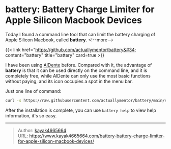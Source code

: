 # battery: Battery Charge Limiter for Apple Silicon Macbook Devices

Today I found a command line tool that can limit the battery charging of Apple Silicon Macbook, called **battery**.
&lt;!--more--&gt;

{{&lt; link href=&#34;https://github.com/actuallymentor/battery&#34; content=&#34;battery&#34; title=&#34;battery&#34; card=true &gt;}}

I have been using [AlDente](https://www.kayak4665664.com/aldente-limit-macbook-maximum-charging-percentage/) before. Compared with it, the advantage of **battery** is that it can be used directly on the command line, and it is completely free, while AlDente can only use the most basic functions without paying, and its icon occupies a spot in the menu bar.

Just one line of command:

``` bash
curl -s https://raw.githubusercontent.com/actuallymentor/battery/main/setup.sh | bash
```

After the installation is complete, you can use `battery help` to view help information, it&#39;s so easy.

---

> Author: [kayak4665664](https://github.com/kayak4665664)  
> URL: https://www.kayak4665664.com/battery-battery-charge-limiter-for-apple-silicon-macbook-devices/  

